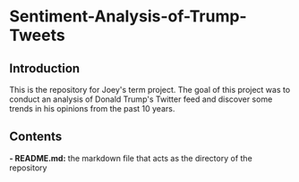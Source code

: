 # Sentiment-Analysis-of-Trump-Tweets

## Introduction
This is the repository for Joey's term project. The goal of this project was to conduct an analysis of Donald Trump's Twitter feed and discover some trends in his opinions from the past 10 years.

## Contents
**- README.md:** the markdown file that acts as the directory of the repository
